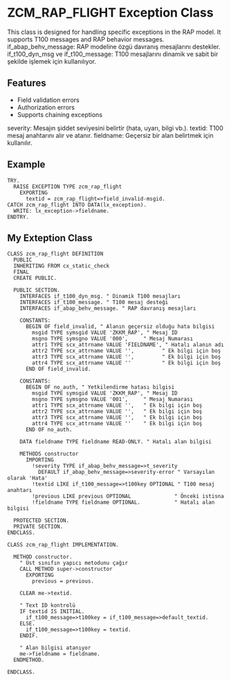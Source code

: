 # ZCM_RAP_FLIGHT Exception Class

This class is designed for handling specific exceptions in the RAP model.
It supports T100 messages and RAP behavior messages.
if_abap_behv_message: RAP modeline özgü davranış mesajlarını destekler.
if_t100_dyn_msg ve if_t100_message: T100 mesajlarını dinamik ve sabit bir şekilde işlemek için kullanılıyor.

## Features
- Field validation errors
- Authorization errors
- Supports chaining exceptions

severity: Mesajın şiddet seviyesini belirtir (hata, uyarı, bilgi vb.).
textid: T100 mesaj anahtarını alır ve atanır.
fieldname: Geçersiz bir alan belirtmek için kullanılır.

## Example
```abap
TRY.
  RAISE EXCEPTION TYPE zcm_rap_flight
    EXPORTING
      textid = zcm_rap_flight=>field_invalid-msgid.
CATCH zcm_rap_flight INTO DATA(lx_exception).
  WRITE: lx_exception->fieldname.
ENDTRY.
```
## My Exteption Class 
```abap
CLASS zcm_rap_flight DEFINITION
  PUBLIC
  INHERITING FROM cx_static_check
  FINAL
  CREATE PUBLIC.

  PUBLIC SECTION.
    INTERFACES if_t100_dyn_msg. " Dinamik T100 mesajları
    INTERFACES if_t100_message. " T100 mesaj desteği
    INTERFACES if_abap_behv_message. " RAP davranış mesajları

    CONSTANTS:
      BEGIN OF field_invalid, " Alanın geçersiz olduğu hata bilgisi
        msgid TYPE symsgid VALUE 'ZKKM_RAP', " Mesaj ID
        msgno TYPE symsgno VALUE '000',     " Mesaj Numarası
        attr1 TYPE scx_attrname VALUE 'FIELDNAME', " Hatalı alanın adı
        attr2 TYPE scx_attrname VALUE '',         " Ek bilgi için boş
        attr3 TYPE scx_attrname VALUE '',         " Ek bilgi için boş
        attr4 TYPE scx_attrname VALUE ''          " Ek bilgi için boş
      END OF field_invalid.

    CONSTANTS:
      BEGIN OF no_auth, " Yetkilendirme hatası bilgisi
        msgid TYPE symsgid VALUE 'ZKKM_RAP', " Mesaj ID
        msgno TYPE symsgno VALUE '001',     " Mesaj Numarası
        attr1 TYPE scx_attrname VALUE '',   " Ek bilgi için boş
        attr2 TYPE scx_attrname VALUE '',   " Ek bilgi için boş
        attr3 TYPE scx_attrname VALUE '',   " Ek bilgi için boş
        attr4 TYPE scx_attrname VALUE ''    " Ek bilgi için boş
      END OF no_auth.

    DATA fieldname TYPE fieldname READ-ONLY. " Hatalı alan bilgisi

    METHODS constructor
      IMPORTING
        !severity TYPE if_abap_behv_message=>t_severity
          DEFAULT if_abap_behv_message=>severity-error " Varsayılan olarak 'Hata'
        !textid LIKE if_t100_message=>t100key OPTIONAL " T100 mesaj anahtarı
        !previous LIKE previous OPTIONAL              " Önceki istisna
        !fieldname TYPE fieldname OPTIONAL.           " Hatalı alan bilgisi

  PROTECTED SECTION.
  PRIVATE SECTION.
ENDCLASS.

CLASS zcm_rap_flight IMPLEMENTATION.

  METHOD constructor.
    " Üst sınıfın yapıcı metodunu çağır
    CALL METHOD super->constructor
      EXPORTING
        previous = previous.

    CLEAR me->textid.

    " Text ID kontrolü
    IF textid IS INITIAL.
      if_t100_message=>t100key = if_t100_message=>default_textid.
    ELSE.
      if_t100_message=>t100key = textid.
    ENDIF.

    " Alan bilgisi atanıyor
    me->fieldname = fieldname.
  ENDMETHOD.

ENDCLASS.
